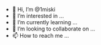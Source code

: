 - 👋 Hi, I’m @1miski
- 👀 I’m interested in ...
- 🌱 I’m currently learning ...
- 💞️ I’m looking to collaborate on ...
- 📫 How to reach me ...

<!---
1miski/1miski is a ✨ special ✨ repository because its `README.md` (this file) appears on your GitHub profile.
You can click the Preview link to take a look at your changes.
--->
